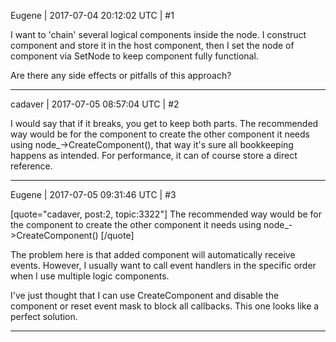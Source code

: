 Eugene | 2017-07-04 20:12:02 UTC | #1

I want to 'chain' several logical components inside the node.
I construct component and store it in the host component, then I set the node of component via SetNode to keep component fully functional.

Are there any side effects or pitfalls of this approach?

-------------------------

cadaver | 2017-07-05 08:57:04 UTC | #2

I would say that if it breaks, you get to keep both parts. The recommended way would be for the component to create the other component it needs using node_->CreateComponent(), that way it's sure all bookkeeping happens as intended. For performance, it can of course store a direct reference.

-------------------------

Eugene | 2017-07-05 09:31:46 UTC | #3

[quote="cadaver, post:2, topic:3322"]
The recommended way would be for the component to create the other component it needs using node_-&gt;CreateComponent()
[/quote]

The problem here is that added component will automatically receive events. However, I usually want to call event handlers in the specific order when I use multiple logic components.

I've just thought that I can use CreateComponent and disable the component or reset event mask to block all callbacks. This one looks like a perfect solution.

-------------------------

